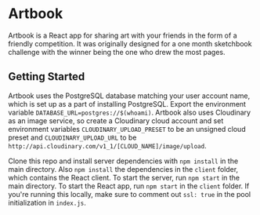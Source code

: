 # Artbook

Artbook is a React app for sharing art with your friends in the form of a friendly competition. It was originally designed for a one month sketchbook challenge with the winner being the one who drew the most pages.

## Getting Started
Artbook uses the PostgreSQL database matching your user account name, which is set up as a part of installing PostgreSQL. Export the environment variable `DATABASE_URL=postgres://$(whoami)`. Artbook also uses Cloudinary as an image service, so create a Cloudinary cloud account and set environment variables `CLOUDINARY_UPLOAD_PRESET` to be an unsigned cloud preset and `CLOUDINARY_UPLOAD_URL` to be `http://api.cloudinary.com/v1_1/[CLOUD_NAME]/image/upload`. 

Clone this repo and install server dependencies with `npm install` in the main directory. Also `npm install` the dependencies in the `client` folder, which contains the React client. To start the server, run `npm start` in the main directory. To start the React app, run `npm start` in the `client` folder. If you're running this locally, make sure to comment out `ssl: true` in the pool initialization in `index.js`. 

